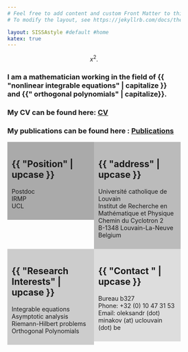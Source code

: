```yaml
---
# Feel free to add content and custom Front Matter to this file.
# To modify the layout, see https://jekyllrb.com/docs/themes/#overriding-theme-defaults

layout: SISSAstyle #default #home
katex: true
---
```


$$x^2.$$

<h3>
I am a mathematician working in the field of {{ "nonlinear integrable equations" | capitalize }}
and {{" orthogonal polynomials" | capitalize}}.
</h3>

<h3> My CV can be found here: <a href="data/docs/Minakov-CV_190515.pdf">CV</a>
</h3>


<h3> My publications can be found here : <a href="Publications">Publications</a> </h3>

<style>
* {
  box-sizing: border-box;
}

/* Create two unequal columns that floats next to each other */
.column {
  float: left;
  padding: 10px;
  <!-- height:-->  300px; /* Should be removed. Only for demonstration */ 
}

.left {
  width: 40%;
}

.right {
  width: 60%;
}

/* Clear floats after the columns */
.row:after {
  content: "";
  display: table;
  clear: both;
}
</style>

<div class="row">
  <div class="column left" style="background-color:#aaa;">
    <h2>{{ "Position" | upcase }}</h2>
    <p>Postdoc <br>
	IRMP
	<br>UCL</p>
  </div>
  <div class="column right" style="background-color:#bbb;">
    <h2>{{ "address" | upcase }}</h2>
    <p>Université catholique de Louvain <br> Institut de Recherche en Mathématique et Physique
	<br>
	Chemin du Cyclotron 2  <br> B-1348 Louvain-La-Neuve Belgium </p>
  </div>
</div>



<style>
* {
  box-sizing: border-box;
}

/* Create two unequal columns that floats next to each other */
.column {
  float: left;
  padding: 10px;
  <!-- height:-->  300px; /* Should be removed. Only for demonstration */ 
}

.left {
  width: 50%;
}

.right {
  width: 50%;
}

/* Clear floats after the columns */
.row:after {
  content: "";
  display: table;
  clear: both;
}
</style>

<div class="row">
  <div class="column left" style="background-color:#ccc;">
    <h2>{{ "Research Interests" | upcase }}</h2>
    <p> Integrable equations <br>
	Asymptotic analysis
	<br>Riemann-Hilbert problems <br> Orthogonal Polynomials </p>
  </div>
  <div class="column right" style="background-color:#ddd;">
    <h2>{{ "Contact " | upcase }}</h2>
    <p>Bureau b327 <br> Phone: +32 (0) 10 47 31 53
	<br> Email: oleksandr (dot) minakov (at) uclouvain (dot) be </p>
  </div>
</div>




